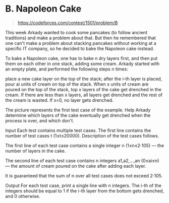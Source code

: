 # B. Napoleon Cake

> https://codeforces.com/contest/1501/problem/B


This week Arkady wanted to cook some pancakes (to follow ancient traditions) and make a problem about that. But then he remembered that one can't make a problem about stacking pancakes without working at a specific IT company, so he decided to bake the Napoleon cake instead.

To bake a Napoleon cake, one has to bake n dry layers first, and then put them on each other in one stack, adding some cream. Arkady started with an empty plate, and performed the following steps n times:

place a new cake layer on the top of the stack;
after the i-th layer is placed, pour ai units of cream on top of the stack.
When x units of cream are poured on the top of the stack, top x layers of the cake get drenched in the cream. If there are less than x layers, all layers get drenched and the rest of the cream is wasted. If x=0, no layer gets drenched.

The picture represents the first test case of the example.
Help Arkady determine which layers of the cake eventually get drenched when the process is over, and which don't.

Input
Each test contains multiple test cases. The first line contains the number of test cases t (1≤t≤20000). Description of the test cases follows.

The first line of each test case contains a single integer n (1≤n≤2⋅105) — the number of layers in the cake.

The second line of each test case contains n integers a1,a2,…,an (0≤ai≤n) — the amount of cream poured on the cake after adding each layer.

It is guaranteed that the sum of n over all test cases does not exceed 2⋅105.

Output
For each test case, print a single line with n integers. The i-th of the integers should be equal to 1 if the i-th layer from the bottom gets drenched, and 0 otherwise.